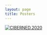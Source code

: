 ```yaml
---
layout: page
title: Posters
---
```


[![CIBERNED.2020]({{site.url}}/public/posters/CIBERNED.2020.jpg "CIBERNED 2020")]({{site.url}}/public/posters/CIBERNED.2020.pdf)
